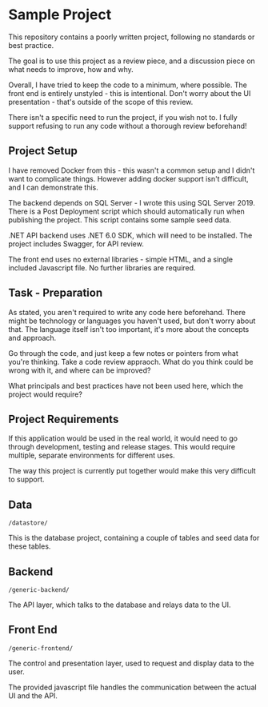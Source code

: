 # Sample Project

This repository contains a poorly written project, following no standards or best practice.

The goal is to use this project as a review piece, and a discussion piece on what needs to improve, how and why.

Overall, I have tried to keep the code to a minimum, where possible. The front end is entirely unstyled - this is intentional. Don't worry about the UI presentation - that's outside of the scope of this review.

There isn't a specific need to run the project, if you wish not to. I fully support refusing to run any code without a thorough review beforehand!

## Project Setup

I have removed Docker from this - this wasn't a common setup and I didn't want to complicate things. However adding docker support isn't difficult, and I can demonstrate this.

The backend depends on SQL Server - I wrote this using SQL Server 2019. There is a Post Deployment script which should automatically run when publishing the project. This script contains some sample seed data.

.NET API backend uses .NET 6.0 SDK, which will need to be installed. The project includes Swagger, for API review.

The front end uses no external libraries - simple HTML, and a single included Javascript file. No further libraries are required.

## Task - Preparation

As stated, you aren't required to write any code here beforehand. There might be technology or languages you haven't used, but don't worry about that. The language itself isn't too important, it's more about the concepts and approach.

Go through the code, and just keep a few notes or pointers from what you're thinking. Take a code review appraoch. What do you think could be wrong with it, and where can be improved?

What principals and best practices have not been used here, which the project would require? 
## Project Requirements

If this application would be used in the real world, it would need to go through development, testing and release stages. This would require multiple, separate environments for different uses.

The way this project is currently put together would make this very difficult to support.
## Data

```/datastore/```

This is the database project, containing a couple of tables and seed data for these tables.
## Backend

```/generic-backend/```

The API layer, which talks to the database and relays data to the UI. 

## Front End

```/generic-frontend/```

The control and presentation layer, used to request and display data to the user.

The provided javascript file handles the communication between the actual UI and the API. 